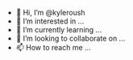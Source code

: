 - 👋 Hi, I’m @kyleroush
- 👀 I’m interested in ...
- 🌱 I’m currently learning ...
- 💞️ I’m looking to collaborate on ...
- 📫 How to reach me ...

<!---
kyleroush/kyleroush is a ✨ special ✨ repository because its `README.md` (this file) appears on your GitHub profile.
You can click the Preview link to take a look at your changes.
--->
